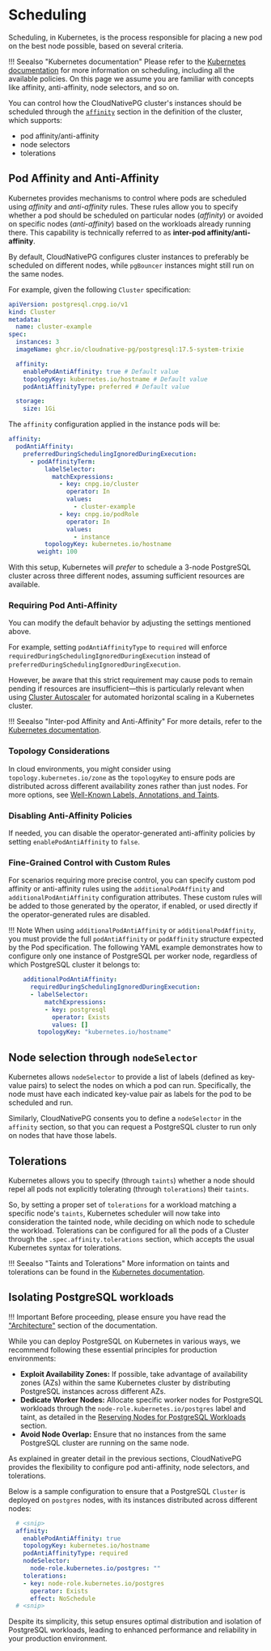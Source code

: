 # Scheduling
<!-- SPDX-License-Identifier: CC-BY-4.0 -->

Scheduling, in Kubernetes, is the process responsible for placing a new pod on
the best node possible, based on several criteria.

!!! Seealso "Kubernetes documentation"
    Please refer to the
    [Kubernetes documentation](https://kubernetes.io/docs/concepts/scheduling-eviction/)
    for more information on scheduling, including all the available policies. On
    this page we assume you are familiar with concepts like affinity,
    anti-affinity, node selectors, and so on.

You can control how the CloudNativePG cluster's instances should be
scheduled through the [`affinity`](cloudnative-pg.v1.md#postgresql-cnpg-io-v1-AffinityConfiguration)
section in the definition of the cluster, which supports:

- pod affinity/anti-affinity
- node selectors
- tolerations

## Pod Affinity and Anti-Affinity

Kubernetes provides mechanisms to control where pods are scheduled using
*affinity* and *anti-affinity* rules. These rules allow you to specify whether
a pod should be scheduled on particular nodes (*affinity*) or avoided on
specific nodes (*anti-affinity*) based on the workloads already running there.
This capability is technically referred to as **inter-pod
affinity/anti-affinity**.

By default, CloudNativePG configures cluster instances to preferably be
scheduled on different nodes, while `pgBouncer` instances might still run on
the same nodes.

For example, given the following `Cluster` specification:

```yaml
apiVersion: postgresql.cnpg.io/v1
kind: Cluster
metadata:
  name: cluster-example
spec:
  instances: 3
  imageName: ghcr.io/cloudnative-pg/postgresql:17.5-system-trixie

  affinity:
    enablePodAntiAffinity: true # Default value
    topologyKey: kubernetes.io/hostname # Default value
    podAntiAffinityType: preferred # Default value

  storage:
    size: 1Gi
```

The `affinity` configuration applied in the instance pods will be:

```yaml
affinity:
  podAntiAffinity:
    preferredDuringSchedulingIgnoredDuringExecution:
      - podAffinityTerm:
          labelSelector:
            matchExpressions:
              - key: cnpg.io/cluster
                operator: In
                values:
                  - cluster-example
              - key: cnpg.io/podRole
                operator: In
                values:
                  - instance
          topologyKey: kubernetes.io/hostname
        weight: 100
```

With this setup, Kubernetes will *prefer* to schedule a 3-node PostgreSQL
cluster across three different nodes, assuming sufficient resources are
available.

### Requiring Pod Anti-Affinity

You can modify the default behavior by adjusting the settings mentioned above.

For example, setting `podAntiAffinityType` to `required` will enforce
`requiredDuringSchedulingIgnoredDuringExecution` instead of
`preferredDuringSchedulingIgnoredDuringExecution`.

However, be aware that this strict requirement may cause pods to remain pending
if resources are insufficient—this is particularly relevant when using [Cluster Autoscaler](https://github.com/kubernetes/autoscaler/tree/master/cluster-autoscaler) <!-- wokeignore:rule=master -->
for automated horizontal scaling in a Kubernetes cluster.

!!! Seealso "Inter-pod Affinity and Anti-Affinity"
    For more details, refer to the [Kubernetes documentation](https://kubernetes.io/docs/concepts/scheduling-eviction/assign-pod-node/#inter-pod-affinity-and-anti-affinity).

### Topology Considerations

In cloud environments, you might consider using `topology.kubernetes.io/zone`
as the `topologyKey` to ensure pods are distributed across different
availability zones rather than just nodes. For more options, see
[Well-Known Labels, Annotations, and Taints](https://kubernetes.io/docs/reference/labels-annotations-taints/).

### Disabling Anti-Affinity Policies

If needed, you can disable the operator-generated anti-affinity policies by
setting `enablePodAntiAffinity` to `false`.

### Fine-Grained Control with Custom Rules

For scenarios requiring more precise control, you can specify custom pod
affinity or anti-affinity rules using the `additionalPodAffinity` and
`additionalPodAntiAffinity` configuration attributes. These custom rules will
be added to those generated by the operator, if enabled, or used directly if
the operator-generated rules are disabled.

!!! Note
    When using `additionalPodAntiAffinity` or `additionalPodAffinity`, you must
    provide the full `podAntiAffinity` or `podAffinity` structure expected by the
    Pod specification. The following YAML example demonstrates how to configure
    only one instance of PostgreSQL per worker node, regardless of which PostgreSQL
    cluster it belongs to:

```yaml
    additionalPodAntiAffinity:
      requiredDuringSchedulingIgnoredDuringExecution:
      - labelSelector:
          matchExpressions:
          - key: postgresql
            operator: Exists
            values: []
        topologyKey: "kubernetes.io/hostname"
```

## Node selection through `nodeSelector`

Kubernetes allows `nodeSelector` to provide a list of labels (defined as
key-value pairs) to select the nodes on which a pod can run. Specifically,
the node must have each indicated key-value pair as labels for the
pod to be scheduled and run.

Similarly, CloudNativePG consents you to define a `nodeSelector` in the
`affinity` section, so that you can request a PostgreSQL cluster to run only
on nodes that have those labels.

## Tolerations

Kubernetes allows you to specify (through `taints`) whether a node should repel
all pods not explicitly tolerating (through `tolerations`) their `taints`.

So, by setting a proper set of `tolerations` for a workload matching a specific
node's `taints`, Kubernetes scheduler will now take into consideration the
tainted node, while deciding on which node to schedule the workload.
Tolerations can be configured for all the pods of a Cluster through the
`.spec.affinity.tolerations` section, which accepts the usual Kubernetes syntax
for tolerations.

!!! Seealso "Taints and Tolerations"
    More information on taints and tolerations can be found in the
    [Kubernetes documentation](https://kubernetes.io/docs/concepts/scheduling-eviction/taint-and-toleration/).

## Isolating PostgreSQL workloads

!!! Important
    Before proceeding, please ensure you have read the
    ["Architecture"](architecture.md) section of the documentation.

While you can deploy PostgreSQL on Kubernetes in various ways, we recommend
following these essential principles for production environments:

- **Exploit Availability Zones:** If possible, take advantage of availability
  zones (AZs) within the same Kubernetes cluster by distributing PostgreSQL
  instances across different AZs.
- **Dedicate Worker Nodes:** Allocate specific worker nodes for PostgreSQL
  workloads through the `node-role.kubernetes.io/postgres` label and taint,
  as detailed in the [Reserving Nodes for PostgreSQL Workloads](architecture.md#reserving-nodes-for-postgresql-workloads)
  section.
- **Avoid Node Overlap:** Ensure that no instances from the same PostgreSQL
  cluster are running on the same node.

As explained in greater detail in the previous sections, CloudNativePG
provides the flexibility to configure pod anti-affinity, node selectors, and
tolerations.

Below is a sample configuration to ensure that a PostgreSQL `Cluster` is
deployed on `postgres` nodes, with its instances distributed across different
nodes:

```yaml
  # <snip>
  affinity:
    enablePodAntiAffinity: true
    topologyKey: kubernetes.io/hostname
    podAntiAffinityType: required
    nodeSelector:
      node-role.kubernetes.io/postgres: ""
    tolerations:
    - key: node-role.kubernetes.io/postgres
      operator: Exists
      effect: NoSchedule
  # <snip>
```

Despite its simplicity, this setup ensures optimal distribution and isolation
of PostgreSQL workloads, leading to enhanced performance and reliability in
your production environment.

